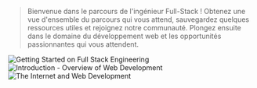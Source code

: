 > Bienvenue dans le parcours de l'ingénieur Full-Stack ! Obtenez une vue d'ensemble du parcours qui vous attend, sauvegardez quelques ressources utiles et rejoignez notre communauté. Plongez ensuite dans le domaine du développement web et les opportunités passionnantes qui vous attendent.

![Getting Started on Full Stack Engineering]()
![Introduction - Overview of Web Development]()
![The Internet and Web Development]()


